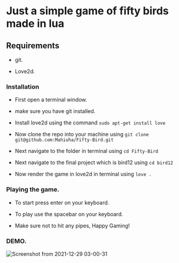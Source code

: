 # Just a simple game of fifty birds made in lua

## Requirements 

* git.

* Love2d.

### Installation

* First open a terminal window.

* make sure you have git installed.

* Install love2d using the command ``` sudo apt-get install love ```

* Now clone the repo into your machine using ``` git clone git@github.com:Mahiuha/Fifty-Bird.git ```

* Next navigate to the folder in terminal using ``` cd Fifty-Bird ```

* Next navigate to the final project which is bird12 using ``` cd bird12 ```

* Now render the game in love2d in terminal using ``` love . ```

### Playing the game.

* To start press enter on your keyboard.

* To play use the spacebar on your keyboard.

* Make sure not to hit any pipes, Happy Gaming!

### DEMO.

![Screenshot from 2021-12-29 03-00-31](https://user-images.githubusercontent.com/35099243/147656446-5cdbab01-5e2b-4912-b497-b3ee463ee740.png)
